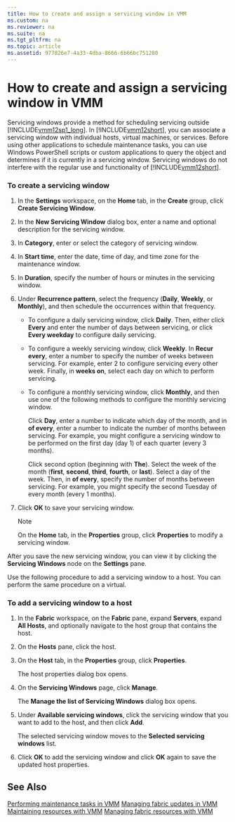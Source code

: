```yaml
---
title: How to create and assign a servicing window in VMM
ms.custom: na
ms.reviewer: na
ms.suite: na
ms.tgt_pltfrm: na
ms.topic: article
ms.assetid: 977826e7-4a33-4dba-8666-6b66bc751280
---
```

# How to create and assign a servicing window in VMM
Servicing windows provide a method for scheduling servicing outside [!INCLUDE[vmm12sp1_long](../../includes/vmm12sp1_long_md.md)]. In [!INCLUDE[vmm12short](../../includes/vmm12short_md.md)], you can associate a servicing window with individual hosts, virtual machines, or services. Before using other applications to schedule maintenance tasks, you can use Windows PowerShell scripts or custom applications to query the object and determines if it is currently in a servicing window. Servicing windows do not interfere with the regular use and functionality of [!INCLUDE[vmm12short](../../includes/vmm12short_md.md)].

### To create a servicing window

1.  In the **Settings** workspace, on the **Home** tab, in the **Create** group, click **Create Servicing Window**.

2.  In the **New Servicing Window** dialog box, enter a name and optional description for the servicing window.

3.  In **Category**, enter or select the category of servicing window.

4.  In **Start time**, enter the date, time of day, and time zone for the maintenance window.

5.  In **Duration**, specify the number of hours or minutes in the servicing window.

6.  Under **Recurrence pattern**, select the frequency \(**Daily**, **Weekly**, or **Monthly**\), and then schedule the occurrences within that frequency.

    -   To configure a daily servicing window, click **Daily**. Then, either click **Every** and enter the number of days between servicing, or click **Every weekday** to configure daily servicing.

    -   To configure a weekly servicing window, click **Weekly**. In **Recur every**, enter a number to specify the number of weeks between servicing. For example, enter 2 to configure servicing every other week. Finally, in **weeks on**, select each day on which to perform servicing.

    -   To configure a monthly servicing window, click **Monthly**, and then use one of the following methods to configure the monthly servicing window.

        Click **Day**, enter a number to indicate which day of the month, and in **of every**, enter a number to indicate the number of months between servicing. For example, you might configure a servicing window to be performed on the first day \(day 1\) of each quarter \(every 3 months\).

        Click second option \(beginning with **The**\). Select the week of the month \(**first**, **second**, **third**, **fourth**, or **last**\). Select a day of the week. Then, in **of every**, specify the number of months between servicing. For example, you might specify the second Tuesday of every month \(every 1 months\).

7.  Click **OK** to save your servicing window.

    > [!NOTE]
    > On the **Home** tab, in the **Properties** group, click **Properties** to modify a servicing window.

After you save the new servicing window, you can view it by clicking the **Servicing Windows** node on the **Settings** pane.

Use the following procedure to add a servicing window to a host. You can perform the same procedure on a virtual.

### To add a servicing window to a host

1.  In the **Fabric** workspace, on the **Fabric** pane, expand **Servers**, expand **All Hosts**, and optionally navigate to the host group that contains the host.

2.  On the **Hosts** pane, click the host.

3.  On the **Host** tab, in the **Properties** group, click **Properties**.

    The host properties dialog box opens.

4.  On the **Servicing Windows** page, click **Manage**.

    The **Manage the list of Servicing Windows** dialog box opens.

5.  Under **Available servicing windows**, click the servicing window that you want to add to the host, and then click **Add**.

    The selected servicing window moves to the **Selected servicing windows** list.

6.  Click **OK** to add the servicing window and click **OK** again to save the updated host properties.

## See Also
[Performing maintenance tasks in VMM](Performing-maintenance-tasks-in-VMM.md)
[Managing fabric updates in VMM](Managing-fabric-updates-in-VMM.md)
[Maintaining resources with VMM](Maintaining-resources-with-VMM.md)
[Managing fabric resources with VMM](Managing-fabric-resources-with-VMM.md)


